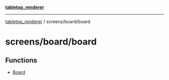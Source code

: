 [**tabletop_renderer**](../../../README.md)

***

[tabletop_renderer](../../../modules.md) / screens/board/board

# screens/board/board

## Functions

- [Board](functions/Board.md)
